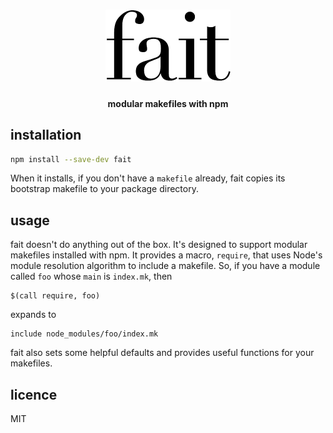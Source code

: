 <h1 align="center">
	<img src="/logo.png" width="200" alt="fait">
</h1>
<h4 align="center">modular makefiles with npm</h4>

## installation

```sh
npm install --save-dev fait
```

When it installs, if you don't have a `makefile` already, fait copies its bootstrap makefile to your package directory.

## usage

fait doesn't do anything out of the box. It's designed to support modular makefiles installed with npm. It provides a macro, `require`, that uses Node's module resolution algorithm to include a makefile. So, if you have a module called `foo` whose `main` is `index.mk`, then

```make
$(call require, foo)
```

expands to

```make
include node_modules/foo/index.mk
```

fait also sets some helpful defaults and provides useful functions for your makefiles.

## licence

MIT
